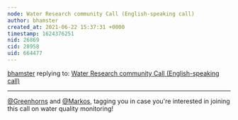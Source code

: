 ```yaml
---
node: Water Research community Call (English-speaking call)
author: bhamster
created_at: 2021-06-22 15:37:31 +0000
timestamp: 1624376251
nid: 26869
cid: 28958
uid: 664477
---
```




[bhamster](../profile/bhamster) replying to: [Water Research community Call (English-speaking call)](../notes/alejobonifacio/06-21-2021/water-research-community-call-english-speaking-call)

----
[@Greenhorns](/profile/Greenhorns) and [@Markos](/profile/Markos), tagging you in case you're interested in joining this call on water quality monitoring! 